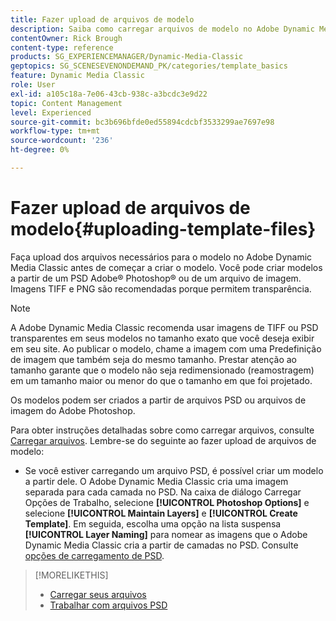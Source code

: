 ```yaml
---
title: Fazer upload de arquivos de modelo
description: Saiba como carregar arquivos de modelo no Adobe Dynamic Media Classic.
contentOwner: Rick Brough
content-type: reference
products: SG_EXPERIENCEMANAGER/Dynamic-Media-Classic
geptopics: SG_SCENESEVENONDEMAND_PK/categories/template_basics
feature: Dynamic Media Classic
role: User
exl-id: a105c18a-7e06-43cb-938c-a3bcdc3e9d22
topic: Content Management
level: Experienced
source-git-commit: bc3b696bfde0ed55894cdcbf3533299ae7697e98
workflow-type: tm+mt
source-wordcount: '236'
ht-degree: 0%

---
```


# Fazer upload de arquivos de modelo{#uploading-template-files}

Faça upload dos arquivos necessários para o modelo no Adobe Dynamic Media Classic antes de começar a criar o modelo. Você pode criar modelos a partir de um PSD Adobe® Photoshop® ou de um arquivo de imagem. Imagens TIFF e PNG são recomendadas porque permitem transparência.

>[!NOTE]
>
>A Adobe Dynamic Media Classic recomenda usar imagens de TIFF ou PSD transparentes em seus modelos no tamanho exato que você deseja exibir em seu site. Ao publicar o modelo, chame a imagem com uma Predefinição de imagem que também seja do mesmo tamanho. Prestar atenção ao tamanho garante que o modelo não seja redimensionado (reamostragem) em um tamanho maior ou menor do que o tamanho em que foi projetado.

Os modelos podem ser criados a partir de arquivos PSD ou arquivos de imagem do Adobe Photoshop.

Para obter instruções detalhadas sobre como carregar arquivos, consulte [Carregar arquivos](uploading-files.md#uploading_files). Lembre-se do seguinte ao fazer upload de arquivos de modelo:

* Se você estiver carregando um arquivo PSD, é possível criar um modelo a partir dele. O Adobe Dynamic Media Classic cria uma imagem separada para cada camada no PSD. Na caixa de diálogo Carregar Opções de Trabalho, selecione **[!UICONTROL Photoshop Options]** e selecione **[!UICONTROL Maintain Layers]** e **[!UICONTROL Create Template]**. Em seguida, escolha uma opção na lista suspensa **[!UICONTROL Layer Naming]** para nomear as imagens que o Adobe Dynamic Media Classic cria a partir de camadas no PSD.
Consulte [opções de carregamento de PSD](psd-files.md#psd_upload_options).
<!-- THERE IS NO LONGER AN IMAGE EDITING OPTIONS MENU * If you are uploading images, you can create a mask from its clipping path. This option applies to images created with image-editing applications in which a clipping path was created. In the Upload Job Options dialog box, select Image Editing Options and select the Create Mask From Clipping Path option. 
See [Image editing options at upload](image-editing-options-upload.md#image-editing-options-at-upload). -->

>[!MORELIKETHIS]
>
>* [Carregar seus arquivos](uploading-files.md#uploading_your_files)
>* [Trabalhar com arquivos PSD](psd-files.md#working_with_psd_files)

